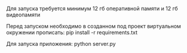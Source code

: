 Для запуска требуется минимум 12 гб оперативной памяти и 12 гб видеопамяти

Перед запуском необходимо в созданном под проект виртуальном окружении прописать:
pip install -r requirements.txt

Для запуска приложения:
python server.py